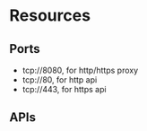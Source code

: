 # Resources

## Ports
- tcp://8080, for http/https proxy
- tcp://80, for http api
- tcp://443, for https api


## APIs